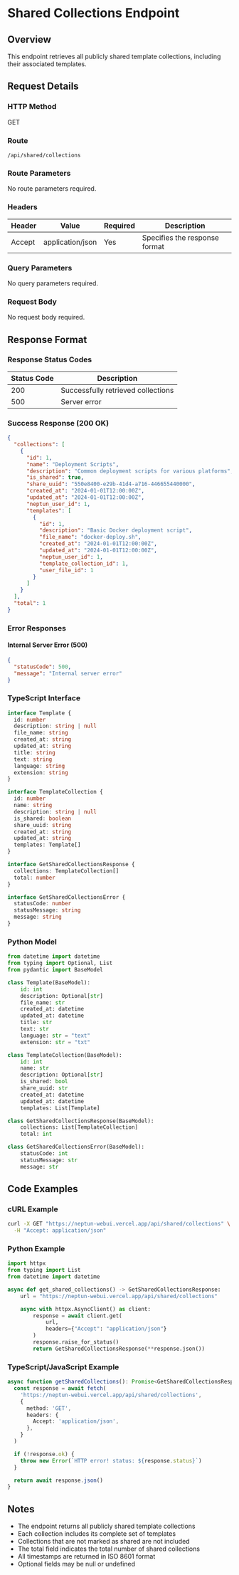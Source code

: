 # Shared Collections Endpoint

## Overview

This endpoint retrieves all publicly shared template collections, including their associated templates.

## Request Details

### HTTP Method

GET

### Route

`/api/shared/collections`

### Route Parameters

No route parameters required.

### Headers

| Header | Value            | Required | Description                   |
| ------ | ---------------- | -------- | ----------------------------- |
| Accept | application/json | Yes      | Specifies the response format |

### Query Parameters

No query parameters required.

### Request Body

No request body required.

## Response Format

### Response Status Codes

| Status Code | Description                        |
| ----------- | ---------------------------------- |
| 200         | Successfully retrieved collections |
| 500         | Server error                       |

### Success Response (200 OK)

```json
{
  "collections": [
    {
      "id": 1,
      "name": "Deployment Scripts",
      "description": "Common deployment scripts for various platforms",
      "is_shared": true,
      "share_uuid": "550e8400-e29b-41d4-a716-446655440000",
      "created_at": "2024-01-01T12:00:00Z",
      "updated_at": "2024-01-01T12:00:00Z",
      "neptun_user_id": 1,
      "templates": [
        {
          "id": 1,
          "description": "Basic Docker deployment script",
          "file_name": "docker-deploy.sh",
          "created_at": "2024-01-01T12:00:00Z",
          "updated_at": "2024-01-01T12:00:00Z",
          "neptun_user_id": 1,
          "template_collection_id": 1,
          "user_file_id": 1
        }
      ]
    }
  ],
  "total": 1
}
```

### Error Responses

#### Internal Server Error (500)

```json
{
  "statusCode": 500,
  "message": "Internal server error"
}
```

### TypeScript Interface

```typescript
interface Template {
  id: number
  description: string | null
  file_name: string
  created_at: string
  updated_at: string
  title: string
  text: string
  language: string
  extension: string
}

interface TemplateCollection {
  id: number
  name: string
  description: string | null
  is_shared: boolean
  share_uuid: string
  created_at: string
  updated_at: string
  templates: Template[]
}

interface GetSharedCollectionsResponse {
  collections: TemplateCollection[]
  total: number
}

interface GetSharedCollectionsError {
  statusCode: number
  statusMessage: string
  message: string
}
```

### Python Model

```python
from datetime import datetime
from typing import Optional, List
from pydantic import BaseModel

class Template(BaseModel):
    id: int
    description: Optional[str]
    file_name: str
    created_at: datetime
    updated_at: datetime
    title: str
    text: str
    language: str = "text"
    extension: str = "txt"

class TemplateCollection(BaseModel):
    id: int
    name: str
    description: Optional[str]
    is_shared: bool
    share_uuid: str
    created_at: datetime
    updated_at: datetime
    templates: List[Template]

class GetSharedCollectionsResponse(BaseModel):
    collections: List[TemplateCollection]
    total: int

class GetSharedCollectionsError(BaseModel):
    statusCode: int
    statusMessage: str
    message: str
```

## Code Examples

### cURL Example

```bash
curl -X GET "https://neptun-webui.vercel.app/api/shared/collections" \
  -H "Accept: application/json"
```

### Python Example

```python
import httpx
from typing import List
from datetime import datetime

async def get_shared_collections() -> GetSharedCollectionsResponse:
    url = "https://neptun-webui.vercel.app/api/shared/collections"

    async with httpx.AsyncClient() as client:
        response = await client.get(
            url,
            headers={"Accept": "application/json"}
        )
        response.raise_for_status()
        return GetSharedCollectionsResponse(**response.json())
```

### TypeScript/JavaScript Example

```typescript
async function getSharedCollections(): Promise<GetSharedCollectionsResponse> {
  const response = await fetch(
    'https://neptun-webui.vercel.app/api/shared/collections',
    {
      method: 'GET',
      headers: {
        Accept: 'application/json',
      },
    }
  )

  if (!response.ok) {
    throw new Error(`HTTP error! status: ${response.status}`)
  }

  return await response.json()
}
```

## Notes

- The endpoint returns all publicly shared template collections
- Each collection includes its complete set of templates
- Collections that are not marked as shared are not included
- The total field indicates the total number of shared collections
- All timestamps are returned in ISO 8601 format
- Optional fields may be null or undefined
